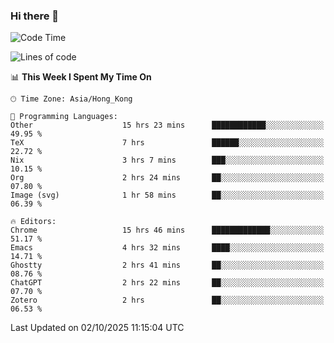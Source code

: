 ### Hi there 👋

<!--
**nicehiro/nicehiro** is a ✨ _special_ ✨ repository because its `README.md` (this file) appears on your GitHub profile.

Here are some ideas to get you started:

- 🔭 I’m currently working on ...
- 🌱 I’m currently learning ...
- 👯 I’m looking to collaborate on ...
- 🤔 I’m looking for help with ...
- 💬 Ask me about ...
- 📫 How to reach me: ...
- 😄 Pronouns: ...
- ⚡ Fun fact: ...
-->

<!--START_SECTION:waka-->
![Code Time](http://img.shields.io/badge/Code%20Time-1%2C117%20hrs%2044%20mins-blue)

![Lines of code](https://img.shields.io/badge/From%20Hello%20World%20I%27ve%20Written-1.9%20million%20lines%20of%20code-blue)

📊 **This Week I Spent My Time On** 

```text
🕑︎ Time Zone: Asia/Hong_Kong

💬 Programming Languages: 
Other                    15 hrs 23 mins      ████████████░░░░░░░░░░░░░   49.95 % 
TeX                      7 hrs               ██████░░░░░░░░░░░░░░░░░░░   22.72 % 
Nix                      3 hrs 7 mins        ███░░░░░░░░░░░░░░░░░░░░░░   10.15 % 
Org                      2 hrs 24 mins       ██░░░░░░░░░░░░░░░░░░░░░░░   07.80 % 
Image (svg)              1 hr 58 mins        ██░░░░░░░░░░░░░░░░░░░░░░░   06.39 % 

🔥 Editors: 
Chrome                   15 hrs 46 mins      █████████████░░░░░░░░░░░░   51.17 % 
Emacs                    4 hrs 32 mins       ████░░░░░░░░░░░░░░░░░░░░░   14.71 % 
Ghostty                  2 hrs 41 mins       ██░░░░░░░░░░░░░░░░░░░░░░░   08.76 % 
ChatGPT                  2 hrs 22 mins       ██░░░░░░░░░░░░░░░░░░░░░░░   07.70 % 
Zotero                   2 hrs               ██░░░░░░░░░░░░░░░░░░░░░░░   06.53 % 
```


 Last Updated on 02/10/2025 11:15:04 UTC
<!--END_SECTION:waka-->
